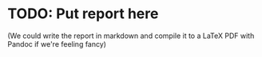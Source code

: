 # TODO: Put report here

(We could write the report in markdown and compile it to a LaTeX PDF with Pandoc if we're feeling fancy)
